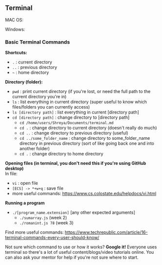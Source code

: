 ## Terminal

MAC OS:

Windows:

### Basic Terminal Commands

**Shortcuts:**
* `.` : current directory
* `..` : previous directory
* `~` : home directory

**Directory (folder):**
* `pwd` : print current directory (if you're lost, or need the full path to the current directory you're in)
* `ls` : list everything in current directory (super useful to know which files/folders you can currently access)
* `ls [directory path]` : list everything in current [directory path]
* `cd [directory path]` : change directory to [directory path] 
  * `cd /home/users/Shreya/Documents/terminal.md`
  * `cd .` : change directory to current directory (doesn't really do much)
  * `cd ..` : change directory to previous directory (useful)
  * `cd ../some_folder_name` : change directory to some_folder_name directory in previous directory (sort of like going back one and into another folder)
  * `cd .` : change directory to home directory

**Opening files (in terminal, you don't need this if you're using GitHub desktop)**  
In file:
* `vi` : open file
* `[ECS] -> *+w+q` : save file
* more useful commands: https://www.cs.colostate.edu/helpdocs/vi.html

**Running a program**
* `./[program_name.extension]` [any other expected arguments]
  * `./sumarray.js` (week 2)
  * `./romanint.js 78` (week 3)

Find more useful commands: https://www.techrepublic.com/article/16-terminal-commands-every-user-should-know/

Not sure which command to use or how it works? **Google it!** Everyone uses terminal so there's a lot of useful content/blogs/video tutorials online. You can also ask your mentor for help if you're not sure where to start.
